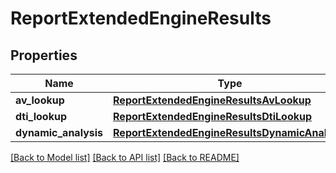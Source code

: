 # ReportExtendedEngineResults

## Properties
Name | Type | Description | Notes
------------ | ------------- | ------------- | -------------
**av_lookup** | [**ReportExtendedEngineResultsAvLookup**](ReportExtendedEngineResultsAvLookup.md) |  | [optional] 
**dti_lookup** | [**ReportExtendedEngineResultsDtiLookup**](ReportExtendedEngineResultsDtiLookup.md) |  | [optional] 
**dynamic_analysis** | [**ReportExtendedEngineResultsDynamicAnalysis**](ReportExtendedEngineResultsDynamicAnalysis.md) |  | [optional] 

[[Back to Model list]](../README.md#documentation-for-models) [[Back to API list]](../README.md#documentation-for-api-endpoints) [[Back to README]](../README.md)


